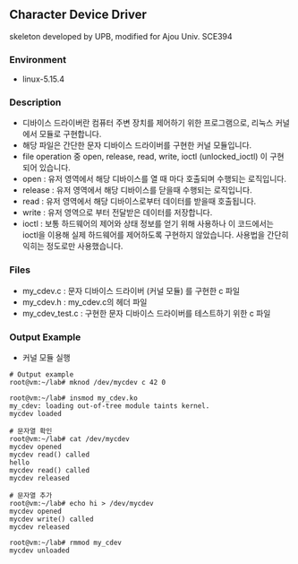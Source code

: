 ## **Character Device Driver**
skeleton developed by UPB, modified for Ajou Univ. SCE394

### Environment
* linux-5.15.4

### Description
* 디바이스 드라이버란 컴퓨터 주변 장치를 제어하기 위한 프로그램으로, 리눅스 커널에서 모듈로 구현합니다.
* 해당 파일은 간단한 문자 디바이스 드라이버를 구현한 커널 모듈입니다.
* file operation 중 open, release, read, write, ioctl (unlocked_ioctl) 이 구현되어 있습니다.
* open : 유저 영역에서 해당 디바이스를 열 때 마다 호출되며 수행되는 로직입니다.
* release : 유저 영역에서 해당 디바이스를 닫을때 수행되는 로직입니다.
* read : 유저 영역에서 해당 디바이스로부터 데이터를 받을때 호출됩니다.
* write : 유저 영역으로 부터 전달받은 데이터를 저장합니다.
* ioctl : 보통 하드웨어의 제어와 상태 정보를 얻기 위해 사용하나 이 코드에서는 ioctl을 이용해 실제 하드웨어를 제어하도록 구현하지 않았습니다. 사용법을 간단히 익히는 정도로만 사용했습니다.

### Files
* my_cdev.c : 문자 디바이스 드라이버 (커널 모듈) 를 구현한 c 파일
* my_cdev.h : my_cdev.c의 헤더 파일
* my_cdev_test.c : 구현한 문자 디바이스 드라이버를 테스트하기 위한 c 파일

### Output Example
* 커널 모듈 실행
```shell
# Output example
root@vm:~/lab# mknod /dev/mycdev c 42 0

root@vm:~/lab# insmod my_cdev.ko
my_cdev: loading out-of-tree module taints kernel.
mycdev loaded

# 문자열 확인
root@vm:~/lab# cat /dev/mycdev
mycdev opened
mycdev read() called
hello
mycdev read() called
mycdev released

# 문자열 추가
root@vm:~/lab# echo hi > /dev/mycdev
mycdev opened
mycdev write() called
mycdev released

root@vm:~/lab# rmmod my_cdev
mycdev unloaded
```